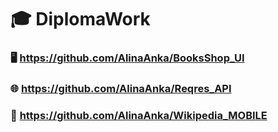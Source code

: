 # 🎓 DiplomaWork

### 🖥️ https://github.com/AlinaAnka/BooksShop_UI

### 🌐 https://github.com/AlinaAnka/Reqres_API

### 📱 https://github.com/AlinaAnka/Wikipedia_MOBILE
